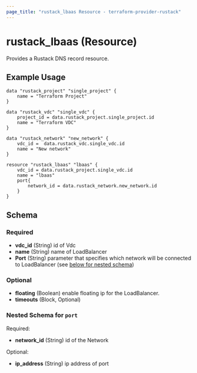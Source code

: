 ```yaml
---
page_title: "rustack_lbaas Resource - terraform-provider-rustack"
---
```

# rustack_lbaas (Resource)

Provides a Rustack DNS record resource.

## Example Usage

```hcl
data "rustack_project" "single_project" {
    name = "Terraform Project"
}

data "rustack_vdc" "single_vdc" {
    project_id = data.rustack_project.single_project.id
    name = "Terraform VDC"
}

data "rustack_network" "new_network" {
    vdc_id =  data.rustack_vdc.single_vdc.id
    name = "New network"
}

resource "rustack_lbaas" "lbaas" {
    vdc_id = data.rustack_project.single_vdc.id
    name = "lbaas"
    port{
        network_id = data.rustack_network.new_network.id
    }
}

```

## Schema

### Required

- **vdc_id** (String) id of Vdc
- **name** (String) name of LoadBalancer
- **Port** (String) parameter that specifies which network will be connected to LoadBalancer  (see [below for nested schema](#nestedblock--port))


### Optional

- **floating** (Boolean) enable floating ip for the LoadBalancer.
- **timeouts** (Block, Optional)

<a id="nestedblock--port"></a>
### Nested Schema for `port`

Required:

- **network_id** (String) id of the Network

Optional:

- **ip_address** (String) ip address of port
